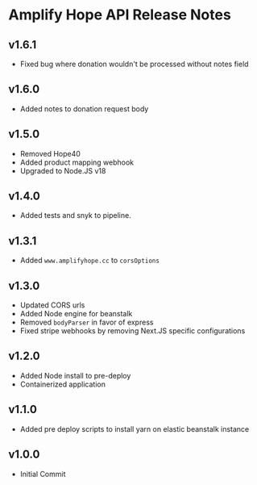# Amplify Hope API Release Notes

## v1.6.1

- Fixed bug where donation wouldn't be processed without notes field

## v1.6.0

- Added notes to donation request body

## v1.5.0

- Removed Hope40
- Added product mapping webhook
- Upgraded to Node.JS v18

## v1.4.0

- Added tests and snyk to pipeline.

## v1.3.1

- Added `www.amplifyhope.cc` to `corsOptions`

## v1.3.0

- Updated CORS urls
- Added Node engine for beanstalk
- Removed `bodyParser` in favor of express
- Fixed stripe webhooks by removing Next.JS specific configurations

## v1.2.0

- Added Node install to pre-deploy
- Containerized application

## v1.1.0

- Added pre deploy scripts to install yarn on elastic beanstalk instance

## v1.0.0

- Initial Commit
